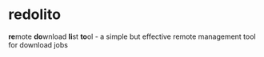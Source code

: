 # redolito
**re**mote **do**wnload **li**st **to**ol - a simple but effective remote management tool for download jobs